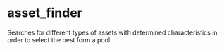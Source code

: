 # asset_finder
Searches for different types of assets with determined characteristics in order to select the best form a pool
